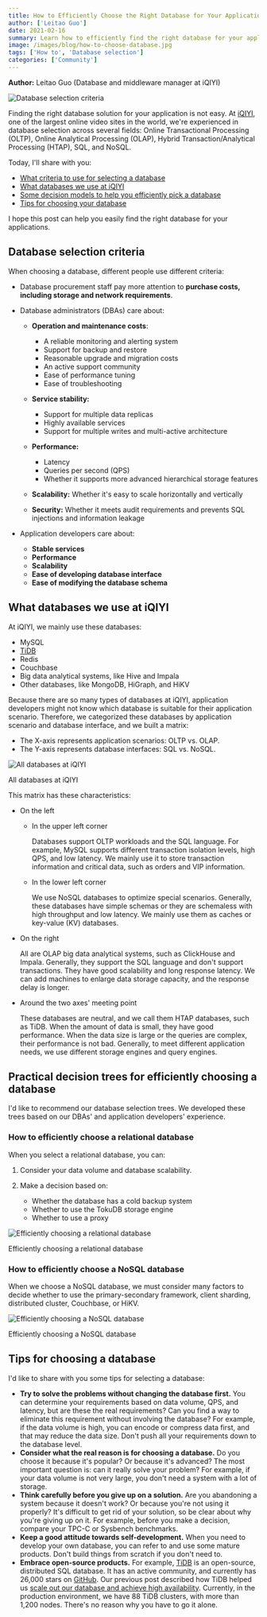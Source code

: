 ```yaml
---
title: How to Efficiently Choose the Right Database for Your Applications
author: ['Leitao Guo']
date: 2021-02-16
summary: Learn how to efficiently find the right database for your applications.
image: /images/blog/how-to-choose-database.jpg
tags: ['How to', 'Database selection']
categories: ['Community']
---
```


**Author:** Leitao Guo (Database and middleware manager at iQIYI)

![Database selection criteria](media/how-to-choose-database.jpg)

Finding the right database solution for your application is not easy. At [iQIYI](https://en.wikipedia.org/wiki/IQIYI), one of the largest online video sites in the world, we're experienced in database selection across several fields: Online Transactional Processing (OLTP), Online Analytical Processing (OLAP), Hybrid Transaction/Analytical Processing (HTAP), SQL, and NoSQL. 

Today, I'll share with you: 

* [What criteria to use for selecting a database](#database-selection-criteria)
* [What databases we use at iQIYI](#what-databases-we-use-at-iqiyi)
* [Some decision models to help you efficiently pick a database](#practical-decision-trees-for-efficiently-choosing-a-database)
* [Tips for choosing your database](#tips-for-choosing-a-database)

I hope this post can help you easily find the right database for your applications.

## Database selection criteria 

When choosing a database, different people use different criteria:

* Database procurement staff pay more attention to **purchase costs, including storage and network requirements**.

* Database administrators (DBAs) care about:

    * **Operation and maintenance costs**:

        * A reliable monitoring and alerting system
        * Support for backup and restore 
        * Reasonable upgrade and migration costs 
        * An active support community 
        * Ease of performance tuning 
        * Ease of troubleshooting

    * **Service stability:**

        * Support for multiple data replicas
        * Highly available services
        * Support for multiple writes and multi-active architecture

    * **Performance:**

        * Latency
        * Queries per second (QPS)
        * Whether it supports more advanced hierarchical storage features

    * **Scalability:** Whether it's easy to scale horizontally and vertically

    * **Security:** Whether it meets audit requirements and prevents SQL injections and information leakage

* Application developers care about:

    * **Stable services**
    * **Performance**
    * **Scalability**
    * **Ease of developing database interface**
    * **Ease of modifying the database schema**

## What databases we use at iQIYI

At iQIYI, we mainly use these databases:

* MySQL
* [TiDB](https://docs.pingcap.com/tidb/stable/overview)
* Redis
* Couchbase
* Big data analytical systems, like Hive and Impala
* Other databases, like MongoDB, HiGraph, and HiKV

Because there are so many types of databases at iQIYI, application developers might not know which database is suitable for their application scenario. Therefore, we categorized these databases by application scenario and database interface, and we built a matrix:

* The X-axis represents application scenarios: OLTP vs. OLAP.
* The Y-axis represents database interfaces: SQL vs. NoSQL. 

![All databases at iQIYI](media/databases-types-at-iqiyi.jpg)
<div class="caption-center"> All databases at iQIYI </div>

This matrix has these characteristics:

* On the left

    * In the upper left corner

        Databases support OLTP workloads and the SQL language. For example, MySQL supports different transaction isolation levels, high QPS, and low latency. We mainly use it to store transaction information and critical data, such as orders and VIP information.

    * In the lower left corner

        We use NoSQL databases to optimize special scenarios. Generally, these databases have simple schemas or they are schemaless with high throughput and low latency. We mainly use them as caches or key-value (KV) databases.

* On the right

    All are OLAP big data analytical systems, such as ClickHouse and Impala. Generally, they support the SQL language and don't support transactions. They have good scalability and long response latency. We can add machines to enlarge data storage capacity, and the response delay is longer.

* Around the two axes' meeting point

    These databases are neutral, and we call them HTAP databases, such as TiDB. When the amount of data is small, they have good performance. When the data size is large or the queries are complex, their performance is not bad. Generally, to meet different application needs, we use different storage engines and query engines.

## Practical decision trees for efficiently choosing a database

I'd like to recommend our database selection trees. We developed these trees based on our DBAs' and application developers' experience. 

### How to efficiently choose a relational database

When you select a relational database, you can:

1. Consider your data volume and database scalability.

2. Make a decision based on: 

    * Whether the database has a cold backup system
    * Whether to use the TokuDB storage engine
    * Whether to use a proxy

![Efficiently choosing a relational database](media/efficiently-choosing-relational-database.jpg)
<div class="caption-center"> Efficiently choosing a relational database </div>

### How to efficiently choose a NoSQL database

When we choose a NoSQL database, we must consider many factors to decide whether to use the primary-secondary framework, client sharding, distributed cluster, Couchbase, or HiKV.

![Efficiently choosing a NoSQL database](media/efficiently-choosing-nosql-database.jpg)
<div class="caption-center"> Efficiently choosing a NoSQL database </div>

## Tips for choosing a database

I'd like to share with you some tips for selecting a database:

* **Try to solve the problems without changing the database first.** You can determine your requirements based on data volume, QPS, and latency, but are these the real requirements? Can you find a way to eliminate this requirement without involving the database? For example, if the data volume is high, you can encode or compress data first, and that may reduce the data size. Don't push all your requirements down to the database level.
* **Consider what the real reason is for choosing a database.** Do you choose it because it's popular? Or because it's advanced? The most important question is: can it really solve your problem? For example, if your data volume is not very large, you don't need a system with a lot of storage.
* **Think carefully before you give up on a solution.** Are you abandoning a system because it doesn't work? Or because you're not using it properly? It's difficult to get rid of your solution, so be clear about why you're giving up on it. For example, before you make a decision, compare your TPC-C or Sysbench benchmarks.
* **Keep a good attitude towards self-development.** When you need to develop your own database, you can refer to and use some mature products. Don't build things from scratch if you don't need to.
* **Embrace open-source products.** For example, [TiDB](https://docs.pingcap.com/tidb/stable/overview) is an open-source, distributed SQL database. It has an active community, and currently has 26,000 stars on [GitHub](https://github.com/pingcap/tidb). Our previous post described how TiDB helped us [scale out our database and achieve high availability](https://pingcap.com/case-studies/tidb-in-iqiyi). Currently, in the production environment, we have 88 TiDB clusters, with more than 1,200 nodes. There's no reason why you have to go it alone.
 
